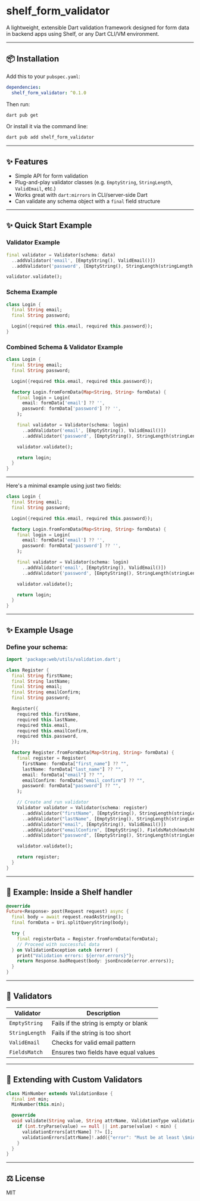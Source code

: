# shelf_form_validator

A lightweight, extensible Dart validation framework designed for form data in backend apps using Shelf, or any Dart CLI/VM environment.

---

## 📦 Installation

Add this to your `pubspec.yaml`:

```yaml
dependencies:
  shelf_form_validator: ^0.1.0
```

Then run:

```bash
dart pub get
```

Or install it via the command line:

```bash
dart pub add shelf_form_validator
```

---

## ✨ Features

- Simple API for form validation
- Plug-and-play validator classes (e.g. `EmptyString`, `StringLength`, `ValidEmail`, etc.)
- Works great with `dart:mirrors` in CLI/server-side Dart
- Can validate any schema object with a `final` field structure

---

## ✨ Quick Start Example

### Validator Example

```dart
final validator = Validator(schema: data)
  ..addValidator('email', [EmptyString(), ValidEmail()])
  ..addValidator('password', [EmptyString(), StringLength(stringLength: 8)]);

validator.validate();
```

### Schema Example

```dart
class Login {
  final String email;
  final String password;

  Login({required this.email, required this.password});
}
```

### Combined Schema & Validator Example

```dart
class Login {
  final String email;
  final String password;

  Login({required this.email, required this.password});

  factory Login.fromFormData(Map<String, String> formData) {
    final login = Login(
      email: formData['email'] ?? '',
      password: formData['password'] ?? '',
    );

    final validator = Validator(schema: login)
      ..addValidator('email', [EmptyString(), ValidEmail()])
      ..addValidator('password', [EmptyString(), StringLength(stringLength: 8)]);

    validator.validate();

    return login;
  }
}
```

---

Here's a minimal example using just two fields:

```dart
class Login {
  final String email;
  final String password;

  Login({required this.email, required this.password});

  factory Login.fromFormData(Map<String, String> formData) {
    final login = Login(
      email: formData['email'] ?? '',
      password: formData['password'] ?? '',
    );

    final validator = Validator(schema: login)
      ..addValidator('email', [EmptyString(), ValidEmail()])
      ..addValidator('password', [EmptyString(), StringLength(stringLength: 8)]);

    validator.validate();

    return login;
  }
}
```

---

## ✨ Example Usage

### Define your schema:
```dart
import 'package:web/utils/validation.dart';

class Register {
  final String firstName;
  final String lastName;
  final String email;
  final String emailConfirm;
  final String password;

  Register({
    required this.firstName,
    required this.lastName,
    required this.email,
    required this.emailConfirm,
    required this.password,
  });

  factory Register.fromFormData(Map<String, String> formData) {
    final register = Register(
      firstName: formData["first_name"] ?? "",
      lastName: formData["last_name"] ?? "",
      email: formData["email"] ?? "",
      emailConfirm: formData["email_confirm"] ?? "",
      password: formData["password"] ?? "",
    );

    // Create and run validator
    Validator validator = Validator(schema: register)
      ..addValidator("firstName", [EmptyString(), StringLength(stringLength: 2)])
      ..addValidator("lastName", [EmptyString(), StringLength(stringLength: 2)])
      ..addValidator("email", [EmptyString(), ValidEmail()])
      ..addValidator("emailConfirm", [EmptyString(), FieldsMatch(matchField: "email")])
      ..addValidator("password", [EmptyString(), StringLength(stringLength: 8)]);

    validator.validate();

    return register;
  }
}
```

---

## 🔄 Example: Inside a Shelf handler

```dart
@override
Future<Response> post(Request request) async {
  final body = await request.readAsString();
  final formData = Uri.splitQueryString(body);

  try {
    final registerData = Register.fromFormData(formData);
    // Proceed with successful data
  } on ValidationException catch (error) {
    print("Validation errors: ${error.errors}");
    return Response.badRequest(body: jsonEncode(error.errors));
  }
}
```

---

## 🏃 Validators

| Validator      | Description                          |
|----------------|--------------------------------------|
| `EmptyString`  | Fails if the string is empty or blank |
| `StringLength` | Fails if the string is too short      |
| `ValidEmail`   | Checks for valid email pattern        |
| `FieldsMatch`  | Ensures two fields have equal values  |

---

## 🔧 Extending with Custom Validators

```dart
class MinNumber extends ValidationBase {
  final int min;
  MinNumber(this.min);

  @override
  void validate(String value, String attrName, ValidationType validationErrors, {Object? schema}) {
    if (int.tryParse(value) == null || int.parse(value) < min) {
      validationErrors[attrName] ??= [];
      validationErrors[attrName]!.add({"error": "Must be at least \$min"});
    }
  }
}
```

---

## ⚖️ License

MIT

